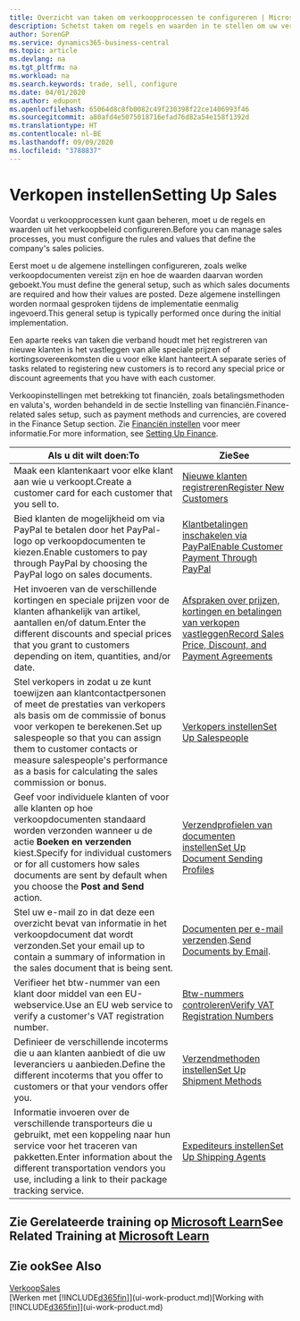 ```yaml
---
title: Overzicht van taken om verkoopprocessen te configureren | Microsoft Docs
description: Schetst taken om regels en waarden in te stellen om uw verkoopbeleid en -processen te definiëren.
author: SorenGP
ms.service: dynamics365-business-central
ms.topic: article
ms.devlang: na
ms.tgt_pltfrm: na
ms.workload: na
ms.search.keywords: trade, sell, configure
ms.date: 04/01/2020
ms.author: edupont
ms.openlocfilehash: 65064d8c8fb0082c49f230398f22ce1406993f46
ms.sourcegitcommit: a80afd4e5075018716efad76d82a54e158f1392d
ms.translationtype: HT
ms.contentlocale: nl-BE
ms.lasthandoff: 09/09/2020
ms.locfileid: "3788837"
---
```

# <a name="setting-up-sales"></a><span data-ttu-id="c874e-103">Verkopen instellen</span><span class="sxs-lookup"><span data-stu-id="c874e-103">Setting Up Sales</span></span>
<span data-ttu-id="c874e-104">Voordat u verkoopprocessen kunt gaan beheren, moet u de regels en waarden uit het verkoopbeleid configureren.</span><span class="sxs-lookup"><span data-stu-id="c874e-104">Before you can manage sales processes, you must configure the rules and values that define the company's sales policies.</span></span>

<span data-ttu-id="c874e-105">Eerst moet u de algemene instellingen configureren, zoals welke verkoopdocumenten vereist zijn en hoe de waarden daarvan worden geboekt.</span><span class="sxs-lookup"><span data-stu-id="c874e-105">You must define the general setup, such as which sales documents are required and how their values are posted.</span></span> <span data-ttu-id="c874e-106">Deze algemene instellingen worden normaal gesproken tijdens de implementatie eenmalig ingevoerd.</span><span class="sxs-lookup"><span data-stu-id="c874e-106">This general setup is typically performed once during the initial implementation.</span></span>

<span data-ttu-id="c874e-107">Een aparte reeks van taken die verband houdt met het registreren van nieuwe klanten is het vastleggen van alle speciale prijzen of kortingsovereenkomsten die u voor elke klant hanteert.</span><span class="sxs-lookup"><span data-stu-id="c874e-107">A separate series of tasks related to registering new customers is to record any special price or discount agreements that you have with each customer.</span></span>

<span data-ttu-id="c874e-108">Verkoopinstellingen met betrekking tot financiën, zoals betalingsmethoden en valuta's, worden behandeld in de sectie Instelling van financiën.</span><span class="sxs-lookup"><span data-stu-id="c874e-108">Finance-related sales setup, such as payment methods and currencies, are covered in the Finance Setup section.</span></span> <span data-ttu-id="c874e-109">Zie [Financiën instellen](finance-setup-finance.md) voor meer informatie.</span><span class="sxs-lookup"><span data-stu-id="c874e-109">For more information, see [Setting Up Finance](finance-setup-finance.md).</span></span>

| <span data-ttu-id="c874e-110">Als u dit wilt doen:</span><span class="sxs-lookup"><span data-stu-id="c874e-110">To</span></span> | <span data-ttu-id="c874e-111">Zie</span><span class="sxs-lookup"><span data-stu-id="c874e-111">See</span></span> |
| --- | --- |
| <span data-ttu-id="c874e-112">Maak een klantenkaart voor elke klant aan wie u verkoopt.</span><span class="sxs-lookup"><span data-stu-id="c874e-112">Create a customer card for each customer that you sell to.</span></span> |[<span data-ttu-id="c874e-113">Nieuwe klanten registreren</span><span class="sxs-lookup"><span data-stu-id="c874e-113">Register New Customers</span></span>](sales-how-register-new-customers.md) |
| <span data-ttu-id="c874e-114">Bied klanten de mogelijkheid om via PayPal te betalen door het PayPal-logo op verkoopdocumenten te kiezen.</span><span class="sxs-lookup"><span data-stu-id="c874e-114">Enable customers to pay through PayPal by choosing the PayPal logo on sales documents.</span></span> |[<span data-ttu-id="c874e-115">Klantbetalingen inschakelen via PayPal</span><span class="sxs-lookup"><span data-stu-id="c874e-115">Enable Customer Payment Through PayPal</span></span>](sales-how-enable-payment-service-extensions.md) |
| <span data-ttu-id="c874e-116">Het invoeren van de verschillende kortingen en speciale prijzen voor de klanten afhankelijk van artikel, aantallen en/of datum.</span><span class="sxs-lookup"><span data-stu-id="c874e-116">Enter the different discounts and special prices that you grant to customers depending on item, quantities, and/or date.</span></span> |[<span data-ttu-id="c874e-117">Afspraken over prijzen, kortingen en betalingen van verkopen vastleggen</span><span class="sxs-lookup"><span data-stu-id="c874e-117">Record Sales Price, Discount, and Payment Agreements</span></span>](sales-how-record-sales-price-discount-payment-agreements.md) |
| <span data-ttu-id="c874e-118">Stel verkopers in zodat u ze kunt toewijzen aan klantcontactpersonen of meet de prestaties van verkopers als basis om de commissie of bonus voor verkopen te berekenen.</span><span class="sxs-lookup"><span data-stu-id="c874e-118">Set up salespeople so that you can assign them to customer contacts or measure salespeople's performance as a basis for calculating the sales commission or bonus.</span></span> |[<span data-ttu-id="c874e-119">Verkopers instellen</span><span class="sxs-lookup"><span data-stu-id="c874e-119">Set Up Salespeople</span></span>](sales-how-setup-salespeople.md) |
| <span data-ttu-id="c874e-120">Geef voor individuele klanten of voor alle klanten op hoe verkoopdocumenten standaard worden verzonden wanneer u de actie **Boeken en verzenden** kiest.</span><span class="sxs-lookup"><span data-stu-id="c874e-120">Specify for individual customers or for all customers how sales documents are sent by default when you choose the **Post and Send** action.</span></span> |[<span data-ttu-id="c874e-121">Verzendprofielen van documenten instellen</span><span class="sxs-lookup"><span data-stu-id="c874e-121">Set Up Document Sending Profiles</span></span>](sales-how-setup-document-send-profiles.md) |
| <span data-ttu-id="c874e-122">Stel uw e-mail zo in dat deze een overzicht bevat van informatie in het verkoopdocument dat wordt verzonden.</span><span class="sxs-lookup"><span data-stu-id="c874e-122">Set your email up to contain a summary of information in the sales document that is being sent.</span></span> |<span data-ttu-id="c874e-123">[Documenten per e-mail verzenden](ui-how-send-documents-email.md).</span><span class="sxs-lookup"><span data-stu-id="c874e-123">[Send Documents by Email](ui-how-send-documents-email.md).</span></span> |
|<span data-ttu-id="c874e-124">Verifieer het btw-nummer van een klant door middel van een EU-webservice.</span><span class="sxs-lookup"><span data-stu-id="c874e-124">Use an EU web service to verify a customer's VAT registration number.</span></span>|[<span data-ttu-id="c874e-125">Btw-nummers controleren</span><span class="sxs-lookup"><span data-stu-id="c874e-125">Verify VAT Registration Numbers</span></span>](finance-setup-vat.md)|
|<span data-ttu-id="c874e-126">Definieer de verschillende incoterms die u aan klanten aanbiedt of die uw leveranciers u aanbieden.</span><span class="sxs-lookup"><span data-stu-id="c874e-126">Define the different incoterms that you offer to customers or that your vendors offer you.</span></span>|[<span data-ttu-id="c874e-127">Verzendmethoden instellen</span><span class="sxs-lookup"><span data-stu-id="c874e-127">Set Up Shipment Methods</span></span>](sales-how-set-up-shipment-methods.md)|
|<span data-ttu-id="c874e-128">Informatie invoeren over de verschillende transporteurs die u gebruikt, met een koppeling naar hun service voor het traceren van pakketten.</span><span class="sxs-lookup"><span data-stu-id="c874e-128">Enter information about the different transportation vendors you use, including a link to their package tracking service.</span></span>|[<span data-ttu-id="c874e-129">Expediteurs instellen</span><span class="sxs-lookup"><span data-stu-id="c874e-129">Set Up Shipping Agents</span></span>](sales-how-to-set-up-shipping-agents.md)|

## <a name="see-related-training-at-microsoft-learn"></a><span data-ttu-id="c874e-130">Zie Gerelateerde training op [Microsoft Learn](/learn/paths/trade-get-started-dynamics-365-business-central/)</span><span class="sxs-lookup"><span data-stu-id="c874e-130">See Related Training at [Microsoft Learn](/learn/paths/trade-get-started-dynamics-365-business-central/)</span></span>

## <a name="see-also"></a><span data-ttu-id="c874e-131">Zie ook</span><span class="sxs-lookup"><span data-stu-id="c874e-131">See Also</span></span>
[<span data-ttu-id="c874e-132">Verkoop</span><span class="sxs-lookup"><span data-stu-id="c874e-132">Sales</span></span>](sales-manage-sales.md)  
<span data-ttu-id="c874e-133">[Werken met [!INCLUDE[d365fin](includes/d365fin_md.md)]](ui-work-product.md)</span><span class="sxs-lookup"><span data-stu-id="c874e-133">[Working with [!INCLUDE[d365fin](includes/d365fin_md.md)]](ui-work-product.md)</span></span>
